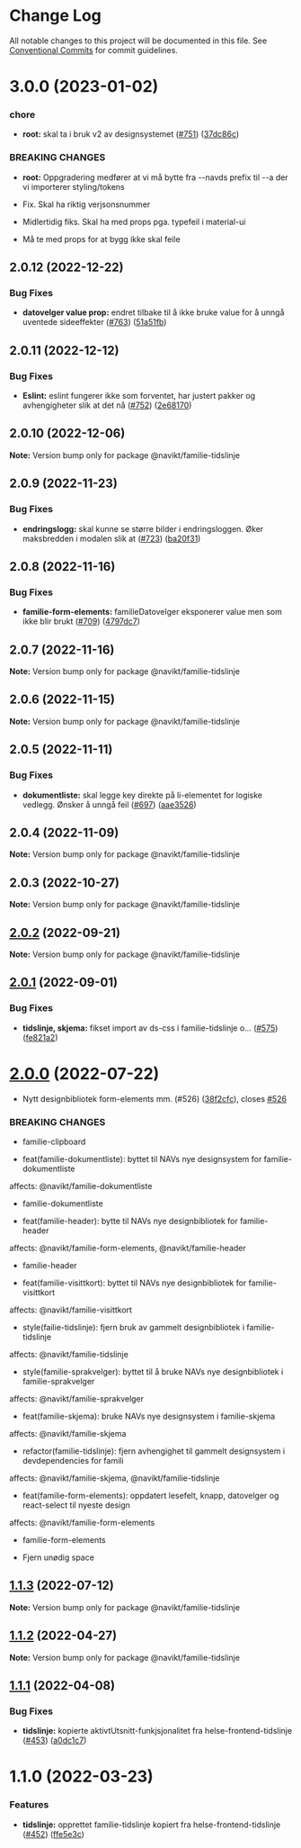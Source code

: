 # Change Log

All notable changes to this project will be documented in this file.
See [Conventional Commits](https://conventionalcommits.org) for commit guidelines.

# 3.0.0 (2023-01-02)

### chore

-   **root:** skal ta i bruk v2 av designsystemet ([#751](https://github.com/navikt/familie-felles-frontend/issues/751)) ([37dc86c](https://github.com/navikt/familie-felles-frontend/commit/37dc86c804a0237d79ce9986642f6a15ff40168b))

### BREAKING CHANGES

-   **root:** Oppgradering medfører at vi må bytte fra --navds prefix til --a der vi importerer styling/tokens

-   Fix. Skal ha riktig verjsonsnummer

-   Midlertidig fiks. Skal ha med props pga. typefeil i material-ui

-   Må te med props for at bygg ikke skal feile

## 2.0.12 (2022-12-22)

### Bug Fixes

-   **datovelger value prop:** endret tilbake til å ikke bruke value for å unngå uventede sideeffekter ([#763](https://github.com/navikt/familie-felles-frontend/issues/763)) ([51a51fb](https://github.com/navikt/familie-felles-frontend/commit/51a51fb6b3c253fec92ffe05d2481647498615cf))

## 2.0.11 (2022-12-12)

### Bug Fixes

-   **Eslint:** eslint fungerer ikke som forventet, har justert pakker og avhengigheter slik at det nå ([#752](https://github.com/navikt/familie-felles-frontend/issues/752)) ([2e68170](https://github.com/navikt/familie-felles-frontend/commit/2e68170e423dd1f34e3d3b40c2b379c851b911b2))

## 2.0.10 (2022-12-06)

**Note:** Version bump only for package @navikt/familie-tidslinje

## 2.0.9 (2022-11-23)

### Bug Fixes

-   **endringslogg:** skal kunne se større bilder i endringsloggen. Øker maksbredden i modalen slik at ([#723](https://github.com/navikt/familie-felles-frontend/issues/723)) ([ba20f31](https://github.com/navikt/familie-felles-frontend/commit/ba20f31e711c9c5612a9a77348ebf35fff245022))

## 2.0.8 (2022-11-16)

### Bug Fixes

-   **familie-form-elements:** familieDatovelger eksponerer value men som ikke blir brukt ([#709](https://github.com/navikt/familie-felles-frontend/issues/709)) ([4797dc7](https://github.com/navikt/familie-felles-frontend/commit/4797dc7ad939d2492a3330916dca0f42d0a3177d))

## 2.0.7 (2022-11-16)

**Note:** Version bump only for package @navikt/familie-tidslinje

## 2.0.6 (2022-11-15)

**Note:** Version bump only for package @navikt/familie-tidslinje

## 2.0.5 (2022-11-11)

### Bug Fixes

-   **dokumentliste:** skal legge key direkte på li-elementet for logiske vedlegg. Ønsker å unngå feil ([#697](https://github.com/navikt/familie-felles-frontend/issues/697)) ([aae3526](https://github.com/navikt/familie-felles-frontend/commit/aae3526aa59256c6290ef2d97c52c3383407bf0e))

## 2.0.4 (2022-11-09)

**Note:** Version bump only for package @navikt/familie-tidslinje

## 2.0.3 (2022-10-27)

**Note:** Version bump only for package @navikt/familie-tidslinje

## [2.0.2](https://github.com/navikt/familie-felles-frontend/compare/@navikt/familie-tidslinje@2.0.1...@navikt/familie-tidslinje@2.0.2) (2022-09-21)

**Note:** Version bump only for package @navikt/familie-tidslinje

## [2.0.1](https://github.com/navikt/familie-felles-frontend/compare/@navikt/familie-tidslinje@2.0.0...@navikt/familie-tidslinje@2.0.1) (2022-09-01)

### Bug Fixes

-   **tidslinje, skjema:** fikset import av ds-css i familie-tidslinje o… ([#575](https://github.com/navikt/familie-felles-frontend/issues/575)) ([fe821a2](https://github.com/navikt/familie-felles-frontend/commit/fe821a2083a47f68a517f94dd519f98dfae5d3b0))

# [2.0.0](https://github.com/navikt/familie-felles-frontend/compare/@navikt/familie-tidslinje@1.1.3...@navikt/familie-tidslinje@2.0.0) (2022-07-22)

-   Nytt designbibliotek form-elements mm. (#526) ([38f2cfc](https://github.com/navikt/familie-felles-frontend/commit/38f2cfcb05744c7fb8b509186c4b7e95dc9172e1)), closes [#526](https://github.com/navikt/familie-felles-frontend/issues/526)

### BREAKING CHANGES

-   familie-clipboard

-   feat(familie-dokumentliste): byttet til NAVs nye designsystem for familie-dokumentliste

affects: @navikt/familie-dokumentliste

-   familie-dokumentliste

-   feat(familie-header): bytte til NAVs nye designbibliotek for familie-header

affects: @navikt/familie-form-elements, @navikt/familie-header

-   familie-header

-   feat(familie-visittkort): byttet til NAVs nye designbibliotek for familie-visittkort

affects: @navikt/familie-visittkort

-   style(failie-tidslinje): fjern bruk av gammelt designbibliotek i familie-tidslinje

affects: @navikt/familie-tidslinje

-   style(familie-sprakvelger): byttet til å bruke NAVs nye designbibliotek i familie-sprakvelger

affects: @navikt/familie-sprakvelger

-   feat(familie-skjema): bruke NAVs nye designsystem i familie-skjema

affects: @navikt/familie-skjema

-   refactor(familie-tidslinje): fjern avhengighet til gammelt designsystem i devdependencies for famili

affects: @navikt/familie-skjema, @navikt/familie-tidslinje

-   feat(familie-form-elements): oppdatert lesefelt, knapp, datovelger og react-select til nyeste design

affects: @navikt/familie-form-elements

-   familie-form-elements

-   Fjern unødig space

## [1.1.3](https://github.com/navikt/familie-felles-frontend/compare/@navikt/familie-tidslinje@1.1.2...@navikt/familie-tidslinje@1.1.3) (2022-07-12)

**Note:** Version bump only for package @navikt/familie-tidslinje

## [1.1.2](https://github.com/navikt/familie-felles-frontend/compare/@navikt/familie-tidslinje@1.1.1...@navikt/familie-tidslinje@1.1.2) (2022-04-27)

**Note:** Version bump only for package @navikt/familie-tidslinje

## [1.1.1](https://github.com/navikt/familie-felles-frontend/compare/@navikt/familie-tidslinje@1.1.0...@navikt/familie-tidslinje@1.1.1) (2022-04-08)

### Bug Fixes

-   **tidslinje:** kopierte aktivtUtsnitt-funkjsjonalitet fra helse-frontend-tidslinje ([#453](https://github.com/navikt/familie-felles-frontend/issues/453)) ([a0dc1c7](https://github.com/navikt/familie-felles-frontend/commit/a0dc1c7f594e453aa3a62754cc828d9c49f5efe1))

# 1.1.0 (2022-03-23)

### Features

-   **tidslinje:** opprettet familie-tidslinje kopiert fra helse-frontend-tidslinje ([#452](https://github.com/navikt/familie-felles-frontend/issues/452)) ([ffe5e3c](https://github.com/navikt/familie-felles-frontend/commit/ffe5e3c830d95887fe8b935f0f7ff374c6995f82))

